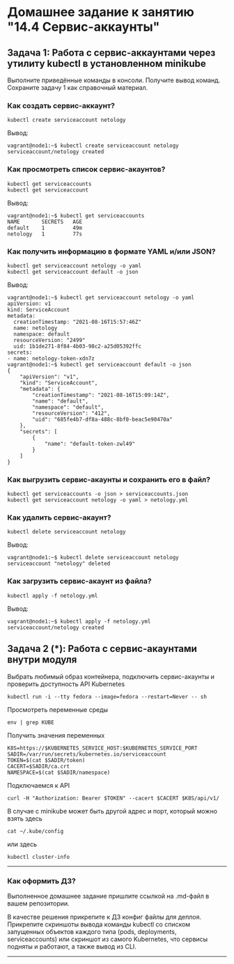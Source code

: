 # Домашнее задание к занятию "14.4 Сервис-аккаунты"

## Задача 1: Работа с сервис-аккаунтами через утилиту kubectl в установленном minikube

Выполните приведённые команды в консоли. Получите вывод команд. Сохраните
задачу 1 как справочный материал.

### Как создать сервис-аккаунт?

```
kubectl create serviceaccount netology
```
Вывод:
```
vagrant@node1:~$ kubectl create serviceaccount netology
serviceaccount/netology created
```
### Как просмотреть список сервис-акаунтов?

```
kubectl get serviceaccounts
kubectl get serviceaccount
```
Вывод:
```
vagrant@node1:~$ kubectl get serviceaccounts
NAME       SECRETS   AGE
default    1         49m
netology   1         77s
```
### Как получить информацию в формате YAML и/или JSON?

```
kubectl get serviceaccount netology -o yaml
kubectl get serviceaccount default -o json
```
Вывод:
```
vagrant@node1:~$ kubectl get serviceaccount netology -o yaml
apiVersion: v1
kind: ServiceAccount
metadata:
  creationTimestamp: "2021-08-16T15:57:46Z"
  name: netology
  namespace: default
  resourceVersion: "2499"
  uid: 1b1de271-8f84-4b03-98c2-a25d05392ffc
secrets:
- name: netology-token-xdn7z
vagrant@node1:~$ kubectl get serviceaccount default -o json
{
    "apiVersion": "v1",
    "kind": "ServiceAccount",
    "metadata": {
        "creationTimestamp": "2021-08-16T15:09:14Z",
        "name": "default",
        "namespace": "default",
        "resourceVersion": "412",
        "uid": "685fe4b7-df8a-488c-8bf0-beac5e90470a"
    },
    "secrets": [
        {
            "name": "default-token-zwl49"
        }
    ]
}

```
### Как выгрузить сервис-акаунты и сохранить его в файл?

```
kubectl get serviceaccounts -o json > serviceaccounts.json
kubectl get serviceaccount netology -o yaml > netology.yml
```

### Как удалить сервис-акаунт?

```
kubectl delete serviceaccount netology
```
Вывод:
```
vagrant@node1:~$ kubectl delete serviceaccount netology
serviceaccount "netology" deleted
```
### Как загрузить сервис-акаунт из файла?

```
kubectl apply -f netology.yml
```
Вывод:
```
vagrant@node1:~$ kubectl apply -f netology.yml
serviceaccount/netology created
```
## Задача 2 (*): Работа с сервис-акаунтами внутри модуля

Выбрать любимый образ контейнера, подключить сервис-акаунты и проверить
доступность API Kubernetes

```
kubectl run -i --tty fedora --image=fedora --restart=Never -- sh
```

Просмотреть переменные среды

```
env | grep KUBE
```

Получить значения переменных

```
K8S=https://$KUBERNETES_SERVICE_HOST:$KUBERNETES_SERVICE_PORT
SADIR=/var/run/secrets/kubernetes.io/serviceaccount
TOKEN=$(cat $SADIR/token)
CACERT=$SADIR/ca.crt
NAMESPACE=$(cat $SADIR/namespace)
```

Подключаемся к API

```
curl -H "Authorization: Bearer $TOKEN" --cacert $CACERT $K8S/api/v1/
```

В случае с minikube может быть другой адрес и порт, который можно взять здесь

```
cat ~/.kube/config
```

или здесь

```
kubectl cluster-info
```

---

### Как оформить ДЗ?

Выполненное домашнее задание пришлите ссылкой на .md-файл в вашем репозитории.

В качестве решения прикрепите к ДЗ конфиг файлы для деплоя. Прикрепите скриншоты вывода команды kubectl со списком запущенных объектов каждого типа (pods, deployments, serviceaccounts) или скриншот из самого Kubernetes, что сервисы подняты и работают, а также вывод из CLI.

---
